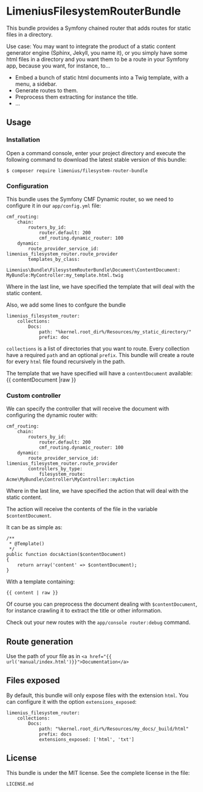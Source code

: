 # LimeniusFilesystemRouterBundle

This bundle provides a Symfony chained router that adds routes for static files in a directory.

Use case: You may want to integrate the product of a static content generator engine (Sphinx, Jekyll, you name it),
or you simply have some html files in a directory and you want them to be a route
in your Symfony app, because you want, for instance, to...

* Embed a bunch of static html documents into a Twig template, with a menu, a sidebar.
* Generate routes to them.
* Preprocess them extracting for instance the title.
* ...

## Usage
### Installation

Open a command console, enter your project directory and execute the following command to download the latest stable version of this bundle:

    $ composer require limenius/filesystem-router-bundle

### Configuration

This bundle uses the Symfony CMF Dynamic router, so we need to configure it in our `app/config.yml` file:

    cmf_routing:
        chain:
            routers_by_id:
                router.default: 200
                cmf_routing.dynamic_router: 100
        dynamic:
            route_provider_service_id: limenius_filesystem_router.route_provider
            templates_by_class:
                Limenius\Bundle\FilesystemRouterBundle\Document\ContentDocument: MyBundle:MyController:my_template.html.twig

Where in the last line, we have specified the template that will deal with the static content.

Also, we add some lines to confgure the bundle

    limenius_filesystem_router:
        collections:
            Docs:
                path: "%kernel.root_dir%/Resources/my_static_directory/"
                prefix: doc

`collections` is a list of directories that you want to route.
Every collection have a required `path` and an optional `prefix`.
This bundle will create a route for every `html` file found recursively in the path.

The template that we have specified will have a `contentDocument` available:
    {{ contentDocument |raw }}    

### Custom controller

We can specify the controller that will receive the document with configuring the dynamic router with:

    cmf_routing:
        chain:
            routers_by_id:
                router.default: 200
                cmf_routing.dynamic_router: 100
        dynamic:
            route_provider_service_id: limenius_filesystem_router.route_provider
            controllers_by_type:
                filesystem_route: Acme\MyBundle\Controller\MyController::myAction
Where in the last line, we have specified the action that will deal with the static content.

The action will receive the contents of the file in the variable `$contentDocument`.

It can be as simple as:

    /**
     * @Template()
     */
    public function docsAction($contentDocument)
    {
        return array('content' => $contentDocument);
    }

With a template containing:

    {{ content | raw }}    

Of course you can preprocess the document dealing with `$contentDocument`, for instance crawling it to extract the title or other information.

Check out your new routes with the `app/console router:debug` command.

## Route generation

Use the path of your file as in `<a href="{{ url('manual/index.html')}}">Documentation</a>`

## Files exposed

By default, this bundle will only expose files with the extension `html`. You can configure it with the option `extensions_exposed`:

    limenius_filesystem_router:
        collections:
            Docs:
                path: "%kernel.root_dir%/Resources/my_docs/_build/html"
                prefix: docs
                extensions_exposed: ['html', 'txt']

## License

This bundle is under the MIT license. See the complete license in the file:

    LICENSE.md

